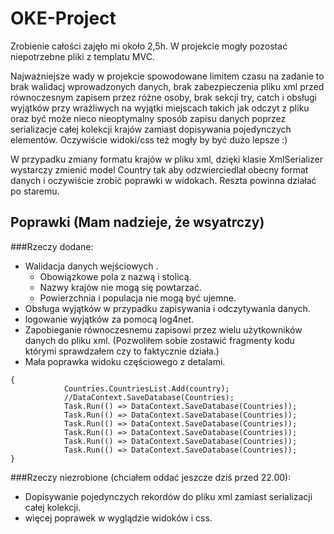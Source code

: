 # OKE-Project

Zrobienie całości zajęło mi około 2,5h. W projekcie mogły pozostać niepotrzebne pliki z templatu MVC.

Najważniejsze wady w projekcie spowodowane limitem czasu na zadanie to brak walidacj wprowadzonych danych, brak zabezpieczenia pliku xml przed równoczesnym zapisem przez różne osoby, brak sekcji try, catch i obsługi wyjątków przy wrażliwych na wyjątki miejscach takich jak odczyt z pliku oraz być może nieco nieoptymalny sposób zapisu danych poprzez serializacje całej kolekcji krajów zamiast dopisywania pojedynczych elementów. Oczywiście widoki/css też mogły by być dużo lepsze :)

W przypadku zmiany formatu krajów w pliku xml, dzięki klasie XmlSerializer wystarczy zmienić model Country tak aby odzwierciedlał obecny format danych i oczywiście zrobić poprawki w widokach. Reszta powinna działać po staremu.

## Poprawki (Mam nadzieje, że wsyatrczy)

###Rzeczy dodane:
- Walidacja danych wejściowych .
  - Obowiązkowe pola z nazwą i stolicą.
  - Nazwy krajów nie mogą się powtarzać.
  - Powierzchnia i populacja nie mogą być ujemne.
- Obsługa wyjątków w przypadku zapisywania i odczytywania danych.
- logowanie wyjątków za pomocą log4net.
- Zapobieganie równoczesnemu zapisowi przez wielu użytkowników danych do pliku xml. (Pozwoliłem sobie zostawić fragmenty kodu którymi sprawdzałem czy to faktycznie działa.) 
- Mała poprawka widoku częściowego z detalami.

```CSharp
{
            Countries.CountriesList.Add(country);
            //DataContext.SaveDatabase(Countries);
            Task.Run(() => DataContext.SaveDatabase(Countries));
            Task.Run(() => DataContext.SaveDatabase(Countries));
            Task.Run(() => DataContext.SaveDatabase(Countries));
            Task.Run(() => DataContext.SaveDatabase(Countries));
            Task.Run(() => DataContext.SaveDatabase(Countries));
            Task.Run(() => DataContext.SaveDatabase(Countries));
}

```

###Rzeczy niezrobione (chciałem oddać jeszcze dziś przed 22.00):
- Dopisywanie pojedynczych rekordów do pliku xml zamiast serializacji całej kolekcji.
- więcej poprawek w wyglądzie widoków i css.


